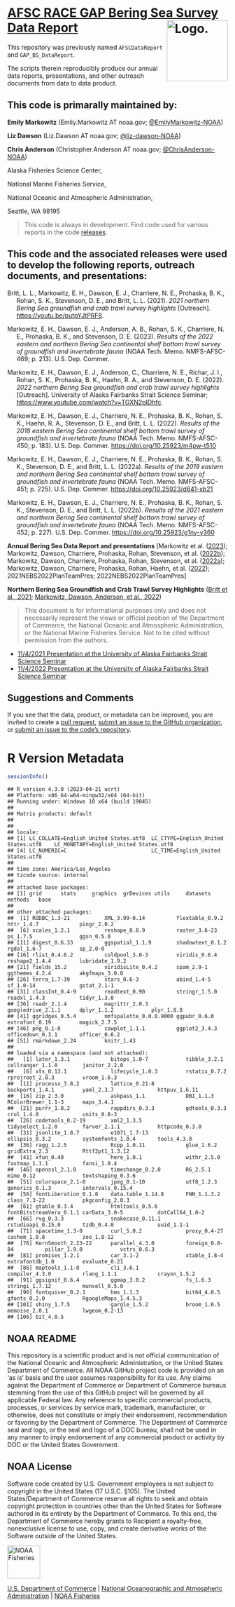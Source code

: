 <!-- README.md is generated from README.Rmd. Please edit that file -->

# [AFSC RACE GAP Bering Sea Survey Data Report](link_repo) <img src="https://avatars.githubusercontent.com/u/91760178?s=96&amp;v=4" alt="Logo." align="right" width="139" height="139"/>

This repository was previously named `AFSCDataReport` and
`GAP_BS_DataReport`.

The scripts therein reproducibly produce our annual data reports,
presentations, and other outreach documents from data to data product.

## This code is primarally maintained by:

**Emily Markowitz** (Emily.Markowitz AT noaa.gov;
[@EmilyMarkowitz-NOAA](https://github.com/EmilyMarkowitz-NOAA))

**Liz Dawson** (Liz.Dawson AT noaa.gov;
[@liz-dawson-NOAA](https://github.com/liz-dawson-NOAA))

**Chris Anderson** (Christopher.Anderson AT noaa.gov;
[@ChrisAnderson-NOAA](https://github.com/ChrisAnderson-NOAA))

Alaska Fisheries Science Center,

National Marine Fisheries Service,

National Oceanic and Atmospheric Administration,

Seattle, WA 98195

> This code is always in development. Find code used for various reports
> in the code
> [releases](https://github.com/EmilyMarkowitz-NOAA/gap_bs_data_report/releases).

## This code and the associated releases were used to develop the following reports, outreach documents, and presentations:

<div id="refs" class="references csl-bib-body hanging-indent"
line-spacing="2">

<div id="ref-2021NBSCommunity" class="csl-entry">

Britt, L. L., Markowitz, E. H., Dawson, E. J., Charriere, N. E.,
Prohaska, B. K., Rohan, S. K., Stevenson, D. E., and Britt, L. L.
(2021). *2021 northern Bering Sea groundfish and crab trawl survey
highlights* \[Outreach\]. https://youtu.be/putpYJtPRF8.

</div>

<div id="ref-2022NEBS2023" class="csl-entry">

Markowitz, E. H., Dawson, E. J., Anderson, A. B., Rohan, S. K.,
Charriere, N. E., Prohaska, B. K., and Stevenson, D. E. (2023). *Results
of the 2022 eastern and northern Bering Sea continental shelf bottom
trawl survey of groundfish and invertebrate fauna* (NOAA Tech. Memo.
NMFS-AFSC-469; p. 213). U.S. Dep. Commer.

</div>

<div id="ref-2022NBSCommunity" class="csl-entry">

Markowitz, E. H., Dawson, E. J., Anderson, C., Charriere, N. E., Richar,
J. I., Rohan, S. K., Prohaska, B. K., Haehn, R. A., and Stevenson, D. E.
(2022). *2022 northern Bering Sea groundfish and crab trawl survey
highlights* \[Outreach\]. University of Alaska Fairbanks Strait Science
Seminar; https://www.youtube.com/watch?v=TGXN2pIDhfc.

</div>

<div id="ref-2018EBS2022" class="csl-entry">

Markowitz, E. H., Dawson, E. J., Charriere, N. E., Prohaska, B. K.,
Rohan, S. K., Haehn, R. A., Stevenson, D. E., and Britt, L. L. (2022).
*Results of the 2018 eastern Bering Sea continental shelf bottom trawl
survey of groundfish and invertebrate fauna* (NOAA Tech. Memo.
NMFS-AFSC-450; p. 183). U.S. Dep. Commer.
<https://doi.org/10.25923/m4pw-t510>

</div>

<div id="ref-2019NEBS2022" class="csl-entry">

Markowitz, E. H., Dawson, E. J., Charriere, N. E., Prohaska, B. K.,
Rohan, S. K., Stevenson, D. E., and Britt, L. L. (2022a). *Results of
the 2019 eastern and northern Bering Sea continental shelf bottom trawl
survey of groundfish and invertebrate fauna* (NOAA Tech. Memo.
NMFS-AFSC-451; p. 225). U.S. Dep. Commer.
<https://doi.org/10.25923/d641-xb21>

</div>

<div id="ref-2021NEBS2022" class="csl-entry">

Markowitz, E. H., Dawson, E. J., Charriere, N. E., Prohaska, B. K.,
Rohan, S. K., Stevenson, D. E., and Britt, L. L. (2022b). *Results of
the 2021 eastern and northern Bering Sea continental shelf bottom trawl
survey of groundfish and invertebrate fauna* (NOAA Tech. Memo.
NMFS-AFSC-452; p. 227). U.S. Dep. Commer.
<https://doi.org/10.25923/g1ny-y360>

</div>

</div>

<!-- Use .bib file to cite reports in subsection titles -->

**Annual Bering Sea Data Report and presentations** \[Markowitz et al.
([2023](#ref-2022NEBS2023)); Markowitz, Dawson, Charriere, Prohaska,
Rohan, Stevenson, et al. ([2022b](#ref-2021NEBS2022)); Markowitz,
Dawson, Charriere, Prohaska, Rohan, Stevenson, et al.
([2022a](#ref-2019NEBS2022)); Markowitz, Dawson, Charriere, Prohaska,
Rohan, Haehn, et al. ([2022](#ref-2018EBS2022));
2021NEBS2022PlanTeamPres; 2022NEBS2022PlanTeamPres\]

**Northern Bering Sea Groundfish and Crab Trawl Survey Highlights**
([Britt et al., 2021](#ref-2021NBSCommunity); [Markowitz, Dawson,
Anderson, et al., 2022](#ref-2022NBSCommunity))

> This document is for informational purposes only and does not
> necessarily represent the views or official position of the Department
> of Commerce, the National Oceanic and Atmospheric Administration, or
> the National Marine Fisheries Service. Not to be cited without
> permission from the authors.

- [11/4/2021 Presentation at the University of Alaska Fairbanks Strait
  Science Seminar](https://youtu.be/putpYJtPRF8)
- [11/4/2022 Presentation at the University of Alaska Fairbanks Strait
  Science Seminar](https://www.youtube.com/watch?v=TGXN2pIDhfc)

## Suggestions and Comments

If you see that the data, product, or metadata can be improved, you are
invited to create a [pull
request](https://github.com/EmilyMarkowitz-NOAA/gap_bs_data_report/pulls),
[submit an issue to the GitHub
organization](https://github.com/afsc-gap-products/data-requests/issues),
or [submit an issue to the code’s
repository](https://github.com/EmilyMarkowitz-NOAA/gap_bs_data_report/issues).

# R Version Metadata

``` r
sessionInfo()
```

    ## R version 4.3.0 (2023-04-21 ucrt)
    ## Platform: x86_64-w64-mingw32/x64 (64-bit)
    ## Running under: Windows 10 x64 (build 19045)
    ## 
    ## Matrix products: default
    ## 
    ## 
    ## locale:
    ## [1] LC_COLLATE=English_United States.utf8  LC_CTYPE=English_United States.utf8    LC_MONETARY=English_United States.utf8
    ## [4] LC_NUMERIC=C                           LC_TIME=English_United States.utf8    
    ## 
    ## time zone: America/Los_Angeles
    ## tzcode source: internal
    ## 
    ## attached base packages:
    ## [1] grid      stats     graphics  grDevices utils     datasets  methods   base     
    ## 
    ## other attached packages:
    ##  [1] RODBC_1.3-21           XML_3.99-0.14          flextable_0.9.2        httr_1.4.7             pingr_2.0.2           
    ##  [6] scales_1.2.1           reshape_0.8.9          raster_3.6-23          ps_1.7.5               ggsn_0.5.0            
    ## [11] digest_0.6.33          ggspatial_1.1.9        shadowtext_0.1.2       rgdal_1.6-7            sp_2.0-0              
    ## [16] rlist_0.4.6.2          coldpool_3.0-3         viridis_0.6.4          reshape2_1.4.4         lubridate_1.9.2       
    ## [21] fields_15.2            viridisLite_0.4.2      spam_2.9-1             ggthemes_4.2.4         akgfmaps_3.0.0        
    ## [26] terra_1.7-39           stars_0.6-3            abind_1.4-5            sf_1.0-14              gstat_2.1-1           
    ## [31] classInt_0.4-9         readtext_0.90          stringr_1.5.0          readxl_1.4.3           tidyr_1.3.0           
    ## [36] readr_2.1.4            magrittr_2.0.3         googledrive_2.1.1      dplyr_1.1.2            plyr_1.8.8            
    ## [41] ggridges_0.5.4         nmfspalette_0.0.0.9000 ggpubr_0.6.0           extrafont_0.19         magick_2.7.5          
    ## [46] png_0.1-8              cowplot_1.1.1          ggplot2_3.4.3          officedown_0.3.1       officer_0.6.2         
    ## [51] rmarkdown_2.24         knitr_1.43            
    ## 
    ## loaded via a namespace (and not attached):
    ##   [1] later_1.3.1             bitops_1.0-7            tibble_3.2.1            cellranger_1.1.0        janitor_2.2.0          
    ##   [6] xts_0.13.1              lifecycle_1.0.3         rstatix_0.7.2           rprojroot_2.0.3         vroom_1.6.3            
    ##  [11] processx_3.8.2          lattice_0.21-8          backports_1.4.1         yaml_2.3.7              httpuv_1.6.11          
    ##  [16] zip_2.3.0               askpass_1.1             DBI_1.1.3               RColorBrewer_1.1-3      maps_3.4.1             
    ##  [21] purrr_1.0.2             rappdirs_0.3.3          gdtools_0.3.3           crul_1.4.0              units_0.8-3            
    ##  [26] codetools_0.2-19        xml2_1.3.5              tidyselect_1.2.0        farver_2.1.1            httpcode_0.3.0         
    ##  [31] jsonlite_1.8.7          e1071_1.7-13            ellipsis_0.3.2          systemfonts_1.0.4       tools_4.3.0            
    ##  [36] ragg_1.2.5              Rcpp_1.0.11             glue_1.6.2              gridExtra_2.3           Rttf2pt1_1.3.12        
    ##  [41] xfun_0.40               here_1.0.1              withr_2.5.0             fastmap_1.1.1           fansi_1.0.4            
    ##  [46] openssl_2.1.0           timechange_0.2.0        R6_2.5.1                mime_0.12               textshaping_0.3.6      
    ##  [51] colorspace_2.1-0        jpeg_0.1-10             utf8_1.2.3              generics_0.1.3          intervals_0.15.4       
    ##  [56] fontLiberation_0.1.0    data.table_1.14.8       FNN_1.1.3.2             class_7.3-22            pkgconfig_2.0.3        
    ##  [61] gtable_0.3.4            htmltools_0.5.6         fontBitstreamVera_0.1.1 carData_3.0-5           dotCall64_1.0-2        
    ##  [66] rvg_0.3.3               snakecase_0.11.1        rstudioapi_0.15.0       tzdb_0.4.0              uuid_1.1-1             
    ##  [71] spacetime_1.3-0         curl_5.0.2              proxy_0.4-27            cachem_1.0.8            zoo_1.8-12             
    ##  [76] KernSmooth_2.23-22      parallel_4.3.0          foreign_0.8-84          pillar_1.9.0            vctrs_0.6.3            
    ##  [81] promises_1.2.1          car_3.1-2               xtable_1.8-4            extrafontdb_1.0         evaluate_0.21          
    ##  [86] maptools_1.1-8          cli_3.6.1               compiler_4.3.0          rlang_1.1.1             crayon_1.5.2           
    ##  [91] ggsignif_0.6.4          ggmap_3.0.2             fs_1.6.3                stringi_1.7.12          munsell_0.5.0          
    ##  [96] fontquiver_0.2.1        hms_1.1.3               bit64_4.0.5             gfonts_0.2.0            RgoogleMaps_1.4.5.3    
    ## [101] shiny_1.7.5             gargle_1.5.2            broom_1.0.5             memoise_2.0.1           lwgeom_0.2-13          
    ## [106] bit_4.0.5

## NOAA README

This repository is a scientific product and is not official
communication of the National Oceanic and Atmospheric Administration, or
the United States Department of Commerce. All NOAA GitHub project code
is provided on an ‘as is’ basis and the user assumes responsibility for
its use. Any claims against the Department of Commerce or Department of
Commerce bureaus stemming from the use of this GitHub project will be
governed by all applicable Federal law. Any reference to specific
commercial products, processes, or services by service mark, trademark,
manufacturer, or otherwise, does not constitute or imply their
endorsement, recommendation or favoring by the Department of Commerce.
The Department of Commerce seal and logo, or the seal and logo of a DOC
bureau, shall not be used in any manner to imply endorsement of any
commercial product or activity by DOC or the United States Government.

## NOAA License

Software code created by U.S. Government employees is not subject to
copyright in the United States (17 U.S.C. §105). The United
States/Department of Commerce reserve all rights to seek and obtain
copyright protection in countries other than the United States for
Software authored in its entirety by the Department of Commerce. To this
end, the Department of Commerce hereby grants to Recipient a
royalty-free, nonexclusive license to use, copy, and create derivative
works of the Software outside of the United States.

<img src="https://raw.githubusercontent.com/nmfs-general-modeling-tools/nmfspalette/main/man/figures/noaa-fisheries-rgb-2line-horizontal-small.png" alt="NOAA Fisheries" height="75"/>

[U.S. Department of Commerce](https://www.commerce.gov/) \| [National
Oceanographic and Atmospheric Administration](https://www.noaa.gov) \|
[NOAA Fisheries](https://www.fisheries.noaa.gov/)
